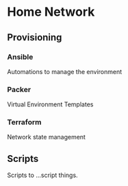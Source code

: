 # Home Network

## Provisioning

### Ansible

Automations to manage the environment

### Packer

Virtual Environment Templates

### Terraform

Network state management


## Scripts

Scripts to ...script things.


